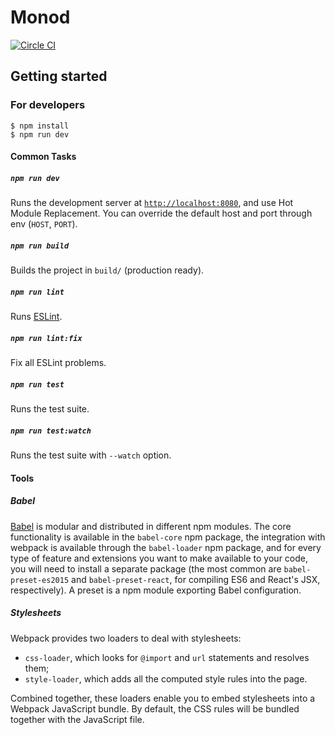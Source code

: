 Monod
=====

[![Circle CI](https://circleci.com/gh/TailorDev/monod.svg?style=svg&circle-token=6aa578e2ce718d2dc620f37ba077da016c76f876)](https://circleci.com/gh/TailorDev/monod)

## Getting started

### For developers

```
$ npm install
$ npm run dev
```

#### Common Tasks

##### `npm run dev`

Runs the development server at [`http://localhost:8080`](http://127.0.0.1:8080),
and use Hot Module Replacement. You can override the default host and port
through env (`HOST`, `PORT`).

##### `npm run build`

Builds the project in `build/` (production ready).

##### `npm run lint`

Runs [ESLint](http://eslint.org/).

##### `npm run lint:fix`

Fix all ESLint problems.

##### `npm run test`

Runs the test suite.

##### `npm run test:watch`

Runs the test suite with `--watch` option.

#### Tools

##### Babel

[Babel](https://babeljs.io/) is modular and distributed in different npm
modules. The core functionality is available in the `babel-core` npm package,
the integration with webpack is available through the `babel-loader` npm
package, and for every type of feature and extensions you want to make available
to your code, you will need to install a separate package (the most common are
`babel-preset-es2015` and `babel-preset-react`, for compiling ES6 and React's
JSX, respectively). A preset is a npm module exporting Babel configuration.

##### Stylesheets

Webpack provides two loaders to deal with stylesheets:

* `css-loader`, which looks for `@import` and `url` statements and resolves
  them;
* `style-loader`, which adds all the computed style rules into the page.

Combined together, these loaders enable you to embed stylesheets into a Webpack
JavaScript bundle. By default, the CSS rules will be bundled together with the
JavaScript file.
